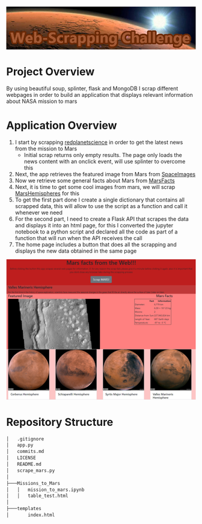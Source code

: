![header](resources/readme_header.png)

# Project Overview

By using beautiful soup, splinter, flask and MongoDB I scrap different webpages in order to build an application that displays relevant information about NASA mission to mars

# Application Overview

1. I start by scrapping [redplanetscience](https://redplanetscience.com/) in order to get the latest news from the mission to Mars
    - Initial scrap returns only empty results. The page only loads the news content with an onclick event, will use splinter to overcome this
2. Next, the app retrieves the featured image from Mars from [SpaceImages](https://spaceimages-mars.com/)
3. Now we retrieve some general facts about Mars from [MarsFacts](https://galaxyfacts-mars.com/)
4. Next, it is time to get some cool images from mars, we will scrap [MarsHemispheres](https://marshemispheres.com/index.html) for this
5. To get the first part done I create a single dictionary that contains all scrapped data, this will allow to use the script as a function and call it whenever we need
6. For the second part, I need to create a Flask API that scrapes the data and displays it into an html page, for this I converted the jupyter notebook to a python script and declared all the code as part of a function that will run when the API receives the call
7. The home page includes a button that does all the scrapping and displays the new data obtained in the same page

![app screenshot](resources/screenshot.png)

# Repository Structure
````bash
│   .gitignore
│   app.py
│   commits.md
│   LICENSE
│   README.md
│   scrape_mars.py
│
├───Missions_to_Mars
│   │   mission_to_mars.ipynb
│   │   table_test.html
│
├───templates
│       index.html
````

